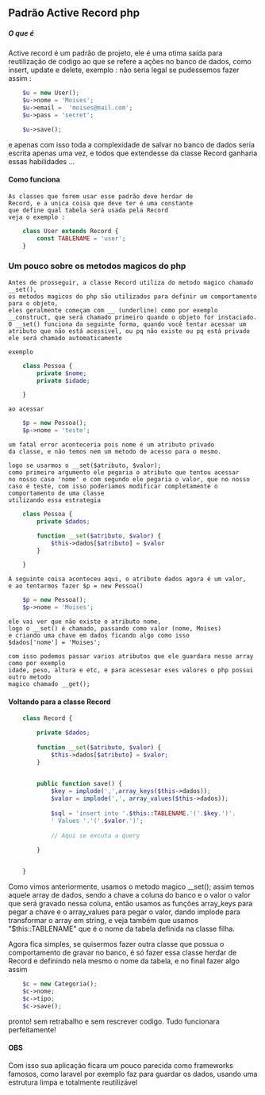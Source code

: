 ## Padrão Active Record php 

##### O que é
 Active record é um padrão de projeto, ele é uma otima saída para reutilização
 de codigo ao que se refere a ações no banco de dados, como insert, update e 
 delete,
 exemplo : 
 não seria legal se pudessemos fazer assim :

```php
    $u = new User();
    $u->nome = 'Moises';
    $u->email =  'moises@mail.com';
    $u->pass = 'secret';

    $u->save();
```
e apenas com isso toda a complexidade de salvar no banco de dados
seria escrita apenas uma vez, e todos que extendesse da classe Record
ganharia essas habilidades ...

#### Como funciona
    As classes que forem usar esse padrão deve herdar de
    Record, e a unica coisa que deve ter é uma constante
    que define qual tabela será usada pela Record
    veja o exemplo :

```php
    class User extends Record {
        const TABLENAME = 'user';
    } 
```

### Um pouco sobre os metodos magicos do php
    Antes de prosseguir, a classe Record utiliza do metodo magico chamado __set(),
    os metodos magicos do php são utilizados para definir um comportamento para o objeto,
    eles geralmente começam com __ (underline) como por exemplo __construct, que será chamado primeiro quando o objeto for instaciado.
    O __set() funciona da seguinte forma, quando você tentar acessar um atributo que não está acessivel, ou pq não existe ou pq está privado ele será chamado automaticamente

    exemplo

```php 
    class Pessoa {
        private $nome;
        private $idade;

    }
```
    ao acessar
    
```php 
    $p = new Pessoa();
    $p->nome = 'teste';
```

    um fatal error aconteceria pois nome é um atributo privado
    da classe, e não temos nem um metodo de acesso para o mesmo.

    logo se usarmos o __set($atributo, $valor);
    como primeiro argumento ele pegaria o atributo que tentou acessar
    no nosso caso 'nome' e com segundo ele pegaria o valor, que no nosso
    caso é teste, com isso poderiamos modificar completamente o comportamento de uma classe
    utilizando essa estrategia

```php 
    class Pessoa {
        private $dados;

        function __set($atributo, $valor) {
            $this->dados[$atributo] = $valor
        }

    }
```
    A seguinte coisa aconteceu aqui, o atributo dados agora é um valor,
    e ao tentarmos fazer $p = new Pessoa()

```php 
    $p = new Pessoa();
    $p->nome = 'Moises';
```
    ele vai ver que não existe o atributo nome,
    logo o __set() é chamado, passando como valor (nome, Moises)
    e criando uma chave em dados ficando algo como isso
    $dados['nome'] = 'Moises';

    com isso podemos passar varios atributos que ele guardara nesse array como por exemplo
    idade, peso, altura e etc, e para acessesar eses valores o php possui outro metodo
    magico chamado __get();

#### Voltando para a classe Record

```php
    class Record {

        private $dados;
        
        function __set($atributo, $valor) {
            $this->dados[$atributo] = $valor;
        }

        
        public function save() {
            $key = implode(',',array_keys($this->dados));
            $valor = implode(',', array_values($this->dados));
            
            $sql = 'insert into '.$this::TABLENAME.'('.$key.')'.
            ' Values '.'('.$valor.')';
        
            // Aqui se excuta a query
            
        }


    }
```
Como vimos anteriormente, usamos o metodo magico __set();
assim temos aquele array de dados, sendo a chave a coluna do banco
e o valor o valor que será gravado nessa coluna, então usamos as funções
array_keys para pegar a chave e o array_values para pegar o valor, dando implode
para transformar o array em string, 
e veja também que usamos   "$this::TABLENAME" que é o nome da tabela definida na classe
filha.

Agora fica simples, se quisermos fazer outra classe que possua o comportamento
de gravar no banco, é só fazer essa classe herdar de Record
e definindo nela mesmo o nome da tabela, e no final fazer algo assim 

```php
    $c = new Categoria();
    $c->nome;
    $c->tipo;
    $c->save();
```

pronto! sem retrabalho e sem rescrever codigo. Tudo funcionara perfeitamente!


#### OBS 
Com isso sua aplicação ficara um pouco parecida como frameworks famosos, como laravel por exemplo
faz para guardar os dados, usando uma estrutura limpa e totalmente reutilizável